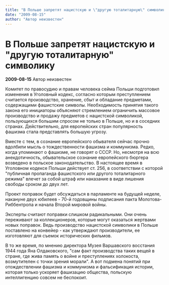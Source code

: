 ```yaml
---
title: "В Польше запретят нацистскую и \"другую тоталитарную\" символику"
date: "2009-08-15"
author: "Автор неизвестен"
---
```


# В Польше запретят нацистскую и "другую тоталитарную" символику

**2009-08-15** Автор неизвестен

Комитет по правосудию и правам человека сейма Польши подготовил изменения в Уголовный кодекс, согласно которым преступлением считается производство, хранение, сбыт и обладание предметами, содержащими фашистские символы. Необходимость принятия такого закона его инициаторы объясняют стремлением ограничить массовое производство и продажу предметов с нацистской символикой, пользующихся большим спросом не только в Польше, но и в соседних странах. Действительно, для европейских стран популярность фашизма стала представлять большую угрозу.

Вместе с тем, в сознание европейского обывателя сейчас прочно вдолбили мысль о тождественности фашизма и коммунизма. Редко, когда упоминают о фашизме, не говорят о СССР. Но, несмотря на всю анекдотичность, обывательское сознание европейского бюргера возведено в польское законодательство. В настоящее время в Уголовном кодексе Польши действует ст. 256, в соответствии с которой "публичная пропаганда фашистского или другого тоталитарного режима" влечет за собой штраф или наказание в виде лишения свободы сроком до двух лет.

Проект поправок будет обсуждаться в парламенте на будущей неделе, накануне двух юбилеев - 70-й годовщины подписания пакта Молотова-Риббентропа и начала Второй мировой войны.

Эксперты считают поправки слишком радикальными. Они очень переживают за коллекционеров, которые могут оказаться жертвами новых поправок. Ведь производство нацистской символики в Польше поставлено на конвейер - как утверждают производители, ее изготовляют для съемок исторических фильмов.

В то же время, по мнению директора Музея Варшавского восстания 1944 года Яна Олдаковского, "сам факт производства таких вещей в стране, где жива память о войне и преступлениях холокоста, возмутителен с точки зрения морали". А вот подмена понятий при отождествлении фашизма и коммунизма и фальсификация истории, которая только ускоряет фашизацию общества, польскую интеллигенцию совсем не беспокоит.